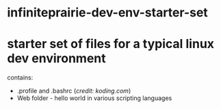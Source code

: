 # infiniteprairie-dev-env-starter-set
starter set of files for a typical linux dev environment
========================================================

contains:
* .profile and .bashrc (*credit: koding.com*)
* Web folder - hello world in various scripting languages

